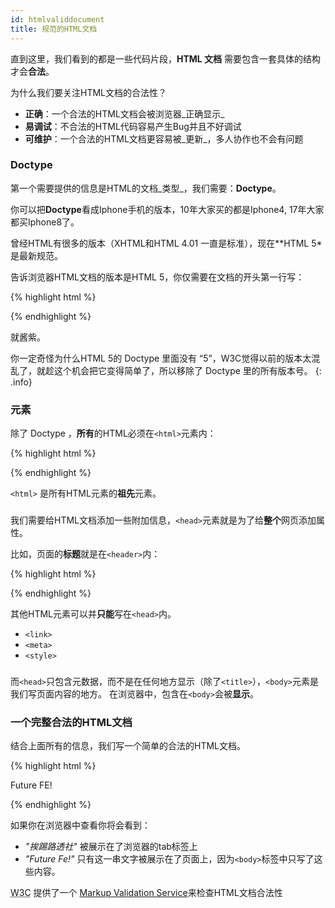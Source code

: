 ```yaml
---
id: htmlvaliddocument
title: 规范的HTML文档
---
```



直到这里，我们看到的都是一些代码片段，**HTML 文档** 需要包含一套具体的结构才会**合法**。

为什么我们要关注HTML文档的合法性？

* **正确**：一个合法的HTML文档会被浏览器_正确显示_
* **易调试**：不合法的HTML代码容易产生Bug并且不好调试
* **可维护**：一个合法的HTML文档更容易被_更新_，多人协作也不会有问题

### Doctype


第一个需要提供的信息是HTML的文档_类型_，我们需要：**Doctype**。


你可以把**Doctype**看成Iphone手机的版本，10年大家买的都是Iphone4, 17年大家都买Iphone8了。


曾经HTML有很多的版本（XHTML和HTML 4.01 一直是标准），现在**HTML 5*是最新规范。



告诉浏览器HTML文档的版本是HTML 5，你仅需要在文档的开头第一行写：

{% highlight html %}
<!DOCTYPE html>
{% endhighlight %}


就酱紫。


你一定奇怪为什么HTML 5的 Doctype 里面没有 “5”，W3C觉得以前的版本太混乱了，就趁这个机会把它变得简单了，所以移除了 Doctype 里的所有版本号。
{: .info}

### <html> 元素


除了 Doctype ，**所有**的HTML必须在`<html>`元素内：

{% highlight html %}
<!DOCTYPE html>
<html>
  <!-- The rest of your HTML code is here -->
</html>
{% endhighlight %}


`<html>` 是所有HTML元素的**祖先**元素。

### <head>


我们需要给HTML文档添加一些附加信息，`<head>`元素就是为了给**整个**网页添加属性。



比如，页面的**标题**就是在`<header>`内：


{% highlight html %}
<head>
  <title>My fabulous blog</title>
</head>
{% endhighlight %}


其他HTML元素可以并**只能**写在`<head>`内。

* `<link>`
* `<meta>`
* `<style>`

### <body>


而`<head>`只包含元数据，而不是在任何地方显示（除了`<title>`），`<body>`元素是我们写页面内容的地方。 在浏览器中，包含在`<body>`会被**显示**。


### 一个完整合法的HTML文档


结合上面所有的信息，我们写一个简单的合法的HTML文档。

{% highlight html %}
<!DOCTYPE html>
<html>
  <head>
    <meta charset="utf-8">
    <title>挨踢路透社</title>
    <meta name="description" content="挨踢路透社 Future FE!">
  </head>
  <body>
    <p>Future FE!</p>
  </body>
</html>
{% endhighlight %}

如果你在浏览器中查看你将会看到：

* _"挨踢路透社"_ 被展示在了浏览器的tab标签上
* _"Future Fe!"_ 只有这一串文字被展示在了页面上，因为`<body>`标签中只写了这些内容。


<p> <abbr title="World Wide Web Consortium">W3C</abbr> 提供了一个 <a href="http://validator.w3.org/#validate_by_input">Markup Validation Service</a>来检查HTML文档合法性</p>
